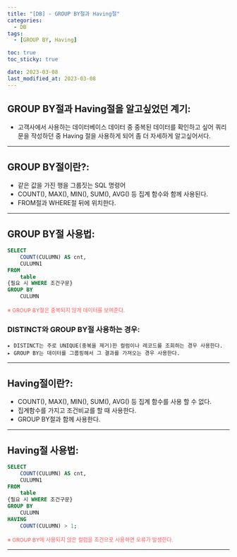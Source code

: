 ```yaml
---
title: "[DB] - GROUP BY절과 Having절"
categories:
  - DB
tags:
  - [GROUP BY, Having]

toc: true
toc_sticky: true

date: 2023-03-08
last_modified_at: 2023-03-08
---
```


## GROUP BY절과 Having절을 알고싶었던 계기:
- 고객사에서 사용하는 데이터베이스 데이터 중 중복된 데이터를 확인하고 싶어 쿼리문을 작성하던 중 Having 절을 사용하게 되어 좀 더 자세하게 알고싶어서다.

* * *

## GROUP BY절이란?:
- 같은 값을 가진 행을 그룹짓는 SQL 명령어
- COUNT(), MAX(), MIN(), SUM(), AVG() 등 집계 함수와 함께 사용된다.
- FROM절과 WHERE절 뒤에 위치한다.

* * *

## GROUP BY절 사용법:
```sql
SELECT
	COUNT(CULUMN) AS cnt,
	CULUMN1
FROM
	table
{필요 시 WHERE 조건구문}
GROUP BY
	CULUMN
```
<span style="color:#FA5858; font-size:12px">※ GROUP BY절은 중복되지 않게 데이터를 보여준다.</span>

### DISTINCT와 GROUP BY절 사용하는 경우:
```
▸ DISTINCT는 주로 UNIQUE(중복을 제거)한 컬럼이나 레코드를 조회하는 경우 사용한다.
▸ GROUP BY는 데이터를 그룹핑해서 그 결과를 가져오는 경우 사용한다.
```

* * *

## Having절이란?:
- COUNT(), MAX(), MIN(), SUM(), AVG() 등 집계 함수를 사용 할 수 없다.
- 집계함수를 가지고 조건비교를 할 때 사용한다.
- GROUP BY절과 함께 사용한다.

* * *

## Having절 사용법:
```sql
SELECT
	COUNT(CULUMN) AS cnt,
	CULUMN1
FROM
	table
{필요 시 WHERE 조건구문}
GROUP BY
	CULUMN
HAVING
	COUNT(CULUMN) > 1;
```
<span style="color:#FA5858; font-size:12px">※ GROUP BY에 사용되지 않은 컬럼을 조건으로 사용하면 오류가 발생한다.</span>

* * *
